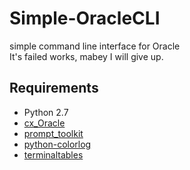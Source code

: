 # Simple-OracleCLI
simple command line interface for Oracle  
It's failed works, mabey I will give up.

## Requirements
- Python 2.7
- [cx_Oracle](https://oracle.github.io/python-cx_Oracle/)
- [prompt_toolkit](https://github.com/jonathanslenders/python-prompt-toolkit)
- [python-colorlog](https://github.com/borntyping/python-colorlog)
- [terminaltables](https://github.com/Robpol86/terminaltables)
